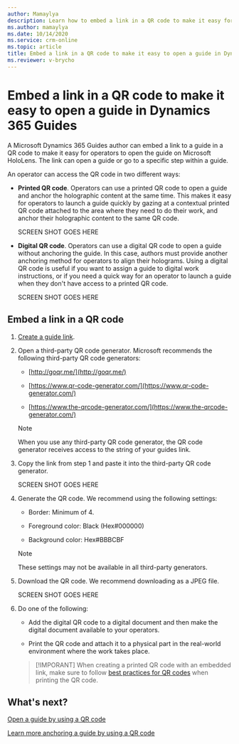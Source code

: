 ```yaml
---
author: Mamaylya
description: Learn how to embed a link in a QR code to make it easy for an operator to open a guide in Dynamics 365 Guides
ms.author: mamaylya
ms.date: 10/14/2020
ms.service: crm-online
ms.topic: article
title: Embed a link in a QR code to make it easy to open a guide in Dynamics 365 Guides
ms.reviewer: v-brycho
---
```


# Embed a link in a QR code to make it easy to open a guide in Dynamics 365 Guides

A Microsoft Dynamics 365 Guides author can embed a link to a guide in a QR code to make it easy for operators to open the guide on Microsoft HoloLens. The link can open a guide or 
go to a specific step within a guide.

An operator can access the QR code in two different ways:

- **Printed QR code**. Operators can use a printed QR code to open a guide and anchor the holographic content at the same time. This makes it easy for operators to 
launch a guide quickly by gazing at a contextual printed QR code attached to the area where they need to do their work, and anchor their holographic content 
to the same QR code.

    SCREEN SHOT GOES HERE
    
- **Digital QR code**. Operators can use a digital QR code to open a guide without anchoring the guide. In this case, authors must provide another 
anchoring method for operators to align their holograms. Using a digital QR code is useful if you want to assign a guide to digital work instructions, 
or if you need a quick way for an operator to launch a guide when they don't have access to a printed QR code.

    SCREEN SHOT GOES HERE

## Embed a link in a QR code

1. [Create a guide link](pc-app-copy-link-guide-step.md). 

2. Open a third-party QR code generator. Microsoft recommends the following third-party QR code generators:

    - [http://goqr.me/](http://goqr.me/)    
    
    - [https://www.qr-code-generator.com/](https://www.qr-code-generator.com/)
    
    - [https://www.the-qrcode-generator.com/](https://www.the-qrcode-generator.com/)
 
    > [!NOTE]
    > When you use any third-party QR code generator, the QR code generator receives access to the string of your guides link.
    
3. Copy the link from step 1 and paste it into the third-party QR code generator.

    SCREEN SHOT GOES HERE

4. Generate the QR code. We recommend using the following settings:

    - Border: Minimum of 4.
    
    - Foreground color: Black (Hex#000000)
    
    - Background color: Hex#BBBCBF
    
    > [!NOTE]
    > These settings may not be available in all third-party generators.

5. Download the QR code. We recommend downloading as a JPEG file.

    SCREEN SHOT GOES HERE

6. Do one of the following:

    - Add the digital QR code to a digital document and then make the digital document available to your operators.
    
    - Print the QR code and attach it to a physical part in the real-world environment where the work takes place.
    
    > [!IMPORANT]
    > When creating a printed QR code with an embedded link, make sure to follow [best practices for QR codes](pc-app-anchor-qr-code.md#best-practices-for-qr-code-anchors) when printing the QR code.
    
## What's next?

[Open a guide by using a QR code](operator-open-qr-code-link.md)

[Learn more anchoring a guide by using a QR code](pc-app-anchor-qr-code.md)
